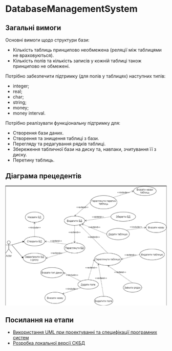 # DatabaseManagementSystem

## Загальні вимоги
Основні вимоги щодо структури бази:
* Кількість таблиць принципово необмежена (реляції між таблицями не враховуються).
* Кількість полів та кількість записів у кожній таблиці також принципово не обмежені.

Потрібно забезпечити підтримку (для полів у таблицях) наступних типів:
* integer;
* real;
* char;
* string;
* money;
* money interval.

Потрібно реалізувати функціональну підтримку для:
* Створення бази даних.
* Створення та знищення таблиці з бази.
* Перегляду та редагування рядків таблиці.
* Збереження табличної бази на диску та, навпаки, зчитування її з диску.
* Перетину таблиць.


## Діаграма прецедентів
![Alt text](img/UseCase0.png?raw=true)

## Посилання на етапи
* [Використання UML при проектуванні та специфікації програмних систем](docs/README1.md)<br>
* [Розробка локальної версії СКБД](docs/README2.md)
